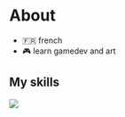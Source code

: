 
<h1>About</h1>

- 🇫🇷 french
- 🎮 learn gamedev and art

</li>

<h2>My skills </h2>
<p>
  <a href="https://skillicons.dev">
    <img src="https://skillicons.dev/icons?i=photoshop,html,css,godot" />
  </a>
</p>

